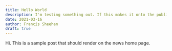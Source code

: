 ```yaml
---
title: Hello World
description: I'm testing something out. If this makes it onto the public facing site, I messed up.
date: 2021-03-16
author: Francis Sheehan
draft: true
---
```


Hi. This is a sample post that should render on the news home page.